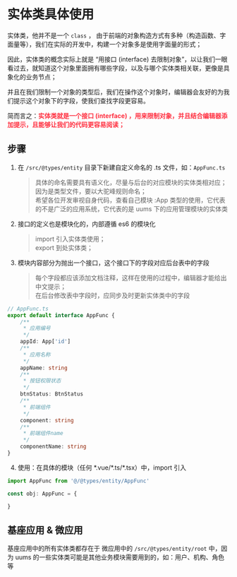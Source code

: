# 实体类具体使用

实体类，他并不是一个 `class` ， 由于前端的对象构造方式有多种（构造函数、字面量等），我们在实际的开发中，构建一个对象多是使用字面量的形式；

因此，实体类的概念实际上就是 “用接口 (interface) 去限制对象”，以让我们一眼看过去，就知道这个对象里面拥有哪些字段，以及与哪个实体类相关联，更像是具象化的业务节点；

并且在我们限制一个对象的类型后，我们在操作这个对象时，编辑器会友好的为我们提示这个对象下的字段，使我们查找字段更容易。

简而言之：<strong style="color: #ff3040; ">实体类就是一个接口 (interface) ，用来限制对象，并且结合编辑器添加提示，且能够让我们的代码更容易阅读；</strong>

## 步骤

1. 在 `/src/@types/entity` 目录下新建自定义命名的 .ts 文件，如：`AppFunc.ts`
    > 具体的命名需要具有语义化，尽量与后台的对应模块的实体类相对应；<br/>
    > 因为是类型文件，要以大驼峰规则命名；<br/>
    > 希望各位开发审视自身代码，查看自己模块 :App 类型的使用，它代表的不是广泛的应用系统，它代表的是 uums 下的应用管理模块的实体类

2. 接口的定义也是模块化的，内部遵循 es6 的模块化
    > import 引入实体类使用；<br/>
    > export 到处实体类；

3. 模块内容部分为抛出一个接口，这个接口下的字段对应后台表中的字段
    > 每个字段都应该添加文档注释，这样在使用的过程中，编辑器才能给出中文提示；<br/>
    > 在后台修改表中字段时，应同步及时更新实体类中的字段

```ts
// AppFunc.ts
export default interface AppFunc {
    /**
     * 应用编号
     */
    appId: App['id']
    /**
     * 应用名称
     */
    appName: string
    /**
     * 按钮权限状态
     */
    btnStatus: BtnStatus
    /**
     * 前端组件
     */
    component: string
    /**
     * 前端组件name
     */
    componentName: string
}
```

4. 使用：在具体的模块（任何 \*.vue/\*.ts/\*.tsx）中，import 引入

```ts
import AppFunc from '@/@types/entity/AppFunc'

const obj: AppFunc = {

}

```

## 基座应用 & 微应用

基座应用中的所有实体类都存在于 微应用中的 `/src/@types/entity/root` 中，因为 uums 的一些实体类可能是其他业务模块需要用到的，如：用户、机构、角色等
